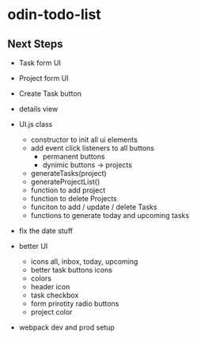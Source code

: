 # odin-todo-list


## Next Steps
- Task form UI
- Project form UI
- Create Task button
- details view
- UI.js class
    - constructor to init all ui elements
    - add event click listeners to all buttons
        - permanent buttons
        - dynimic buttons -> projects 
    - generateTasks(project)
    - generateProjectList()
    - function to add project
    - function to delete Projects
    - funciton to add / update / delete Tasks
    - functions to generate today and upcoming tasks
- fix the date stuff

- better UI
    - icons all, inbox, today, upcoming
    - better task buttons icons
    - colors
    - header icon
    - task
        checkbox
    - form
        prirotity radio buttons
    - project color

- webpack dev and prod setup